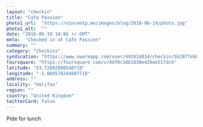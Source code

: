 ```yaml
---
layout: "checkin"
title: "Cafe Passion"
photo1_url:  "https://vincentp.me/images/blog/2018-06-19/photo.jpg"
photo1_alt:  ""
date: "2018-06-19 14:06 +/-GMT"
meta:  "Checked in at Cafe Passion"
summary: ""
category: "Checkins"
syndication: "https://www.swarmapp.com/user/492614834/checkin/5b28ffebb9b37b002cca769e"
foursquare: "https://foursquare.com/v/4df0c3db1838e429ae517dc6"
latitude: "53.72002980548719"
longitude: "-1.860578244887718"
address: ""
locality: "Halifax"
region: ""
country: "United Kingdom"
twitterCard: false
---
```

Pide for lunch
